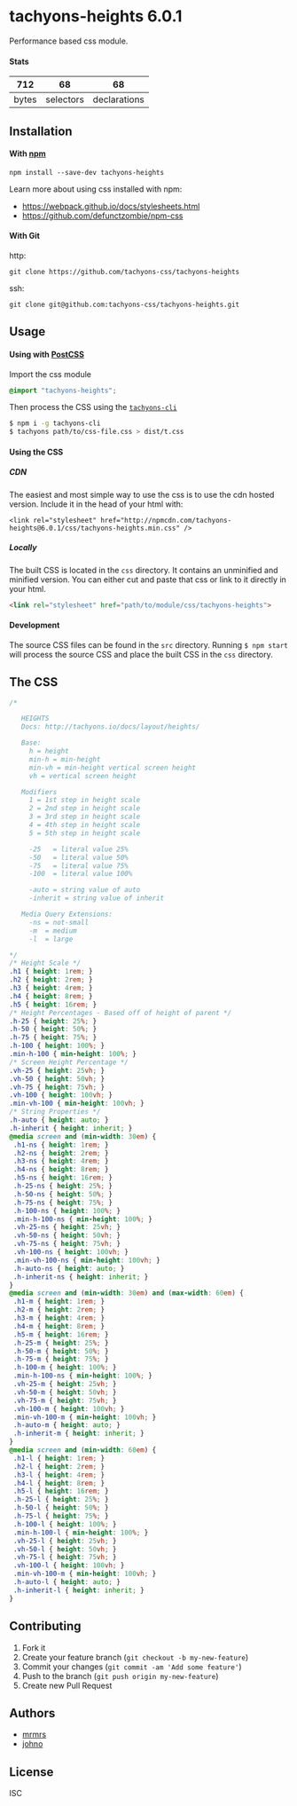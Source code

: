 # tachyons-heights 6.0.1

Performance based css module.

#### Stats

712 | 68 | 68
---|---|---
bytes | selectors | declarations

## Installation

#### With [npm](https://npmjs.com)

```
npm install --save-dev tachyons-heights
```

Learn more about using css installed with npm:
* https://webpack.github.io/docs/stylesheets.html
* https://github.com/defunctzombie/npm-css

#### With Git

http:
```
git clone https://github.com/tachyons-css/tachyons-heights
```

ssh:
```
git clone git@github.com:tachyons-css/tachyons-heights.git
```

## Usage

#### Using with [PostCSS](https://github.com/postcss/postcss)

Import the css module

```css
@import "tachyons-heights";
```

Then process the CSS using the [`tachyons-cli`](https://github.com/tachyons-css/tachyons-cli)

```sh
$ npm i -g tachyons-cli
$ tachyons path/to/css-file.css > dist/t.css
```

#### Using the CSS

##### CDN
The easiest and most simple way to use the css is to use the cdn hosted version. Include it in the head of your html with:

```
<link rel="stylesheet" href="http://npmcdn.com/tachyons-heights@6.0.1/css/tachyons-heights.min.css" />
```

##### Locally
The built CSS is located in the `css` directory. It contains an unminified and minified version.
You can either cut and paste that css or link to it directly in your html.

```html
<link rel="stylesheet" href="path/to/module/css/tachyons-heights">
```

#### Development

The source CSS files can be found in the `src` directory.
Running `$ npm start` will process the source CSS and place the built CSS in the `css` directory.

## The CSS

```css
/*

   HEIGHTS
   Docs: http://tachyons.io/docs/layout/heights/

   Base:
     h = height
     min-h = min-height
     min-vh = min-height vertical screen height
     vh = vertical screen height

   Modifiers
     1 = 1st step in height scale
     2 = 2nd step in height scale
     3 = 3rd step in height scale
     4 = 4th step in height scale
     5 = 5th step in height scale

     -25   = literal value 25%
     -50   = literal value 50%
     -75   = literal value 75%
     -100  = literal value 100%

     -auto = string value of auto
     -inherit = string value of inherit

   Media Query Extensions:
     -ns = not-small
     -m  = medium
     -l  = large

*/
/* Height Scale */
.h1 { height: 1rem; }
.h2 { height: 2rem; }
.h3 { height: 4rem; }
.h4 { height: 8rem; }
.h5 { height: 16rem; }
/* Height Percentages - Based off of height of parent */
.h-25 { height: 25%; }
.h-50 { height: 50%; }
.h-75 { height: 75%; }
.h-100 { height: 100%; }
.min-h-100 { min-height: 100%; }
/* Screen Height Percentage */
.vh-25 { height: 25vh; }
.vh-50 { height: 50vh; }
.vh-75 { height: 75vh; }
.vh-100 { height: 100vh; }
.min-vh-100 { min-height: 100vh; }
/* String Properties */
.h-auto { height: auto; }
.h-inherit { height: inherit; }
@media screen and (min-width: 30em) {
 .h1-ns { height: 1rem; }
 .h2-ns { height: 2rem; }
 .h3-ns { height: 4rem; }
 .h4-ns { height: 8rem; }
 .h5-ns { height: 16rem; }
 .h-25-ns { height: 25%; }
 .h-50-ns { height: 50%; }
 .h-75-ns { height: 75%; }
 .h-100-ns { height: 100%; }
 .min-h-100-ns { min-height: 100%; }
 .vh-25-ns { height: 25vh; }
 .vh-50-ns { height: 50vh; }
 .vh-75-ns { height: 75vh; }
 .vh-100-ns { height: 100vh; }
 .min-vh-100-ns { min-height: 100vh; }
 .h-auto-ns { height: auto; }
 .h-inherit-ns { height: inherit; }
}
@media screen and (min-width: 30em) and (max-width: 60em) {
 .h1-m { height: 1rem; }
 .h2-m { height: 2rem; }
 .h3-m { height: 4rem; }
 .h4-m { height: 8rem; }
 .h5-m { height: 16rem; }
 .h-25-m { height: 25%; }
 .h-50-m { height: 50%; }
 .h-75-m { height: 75%; }
 .h-100-m { height: 100%; }
 .min-h-100-ns { min-height: 100%; }
 .vh-25-m { height: 25vh; }
 .vh-50-m { height: 50vh; }
 .vh-75-m { height: 75vh; }
 .vh-100-m { height: 100vh; }
 .min-vh-100-m { min-height: 100vh; }
 .h-auto-m { height: auto; }
 .h-inherit-m { height: inherit; }
}
@media screen and (min-width: 60em) {
 .h1-l { height: 1rem; }
 .h2-l { height: 2rem; }
 .h3-l { height: 4rem; }
 .h4-l { height: 8rem; }
 .h5-l { height: 16rem; }
 .h-25-l { height: 25%; }
 .h-50-l { height: 50%; }
 .h-75-l { height: 75%; }
 .h-100-l { height: 100%; }
 .min-h-100-l { min-height: 100%; }
 .vh-25-l { height: 25vh; }
 .vh-50-l { height: 50vh; }
 .vh-75-l { height: 75vh; }
 .vh-100-l { height: 100vh; }
 .min-vh-100-m { min-height: 100vh; }
 .h-auto-l { height: auto; }
 .h-inherit-l { height: inherit; }
}
```

## Contributing

1. Fork it
2. Create your feature branch (`git checkout -b my-new-feature`)
3. Commit your changes (`git commit -am 'Add some feature'`)
4. Push to the branch (`git push origin my-new-feature`)
5. Create new Pull Request

## Authors

* [mrmrs](http://mrmrs.io)
* [johno](http://johnotander.com)

## License

ISC

